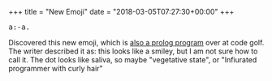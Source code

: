 +++
title = "New Emoji"
date = "2018-03-05T07:27:30+00:00"
+++

<span style="font-family: monospace;">a:-a.</span>

Discovered this new emoji, which is <a href="https://codegolf.stackexchange.com/a/59408">also a prolog program</a>  over at code golf. The writer described it as: this looks like a smiley, but I am not sure how to call it. The dot looks like saliva, so maybe "vegetative state", or "Infiurated programmer with curly hair"
			